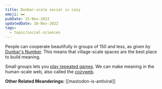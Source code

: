 ```yaml
---
title: Dunbar-scale social is cozy
emoji: 🛏
pubDate: 15-Nov-2022
updatedDate: 16-Nov-2022
tags:
  - topic/social-sciences
---
```


People can cooperate beautifully in groups of 150 and less, as given by [Dunbar's Number](https://en.wikipedia.org/wiki/Dunbar%27s_number). This means that village-scale spaces are the best place to build meaning.

Small groups lets you [play repeated games](https://ncase.me/trust/). We can make meaning in the human-scale web, also called the [cozyweb](https://studio.ribbonfarm.com/p/the-extended-internet-universe).

**Other Related Meanderings:**
[[mastodon-is-antiviral]]